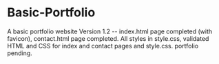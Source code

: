 # Basic-Portfolio
A basic portfolio website
Version 1.2 -- index.html page completed (with favicon), contact.html page completed.
All styles in style.css, validated HTML and CSS for index and contact pages and style.css.
portfolio pending.


